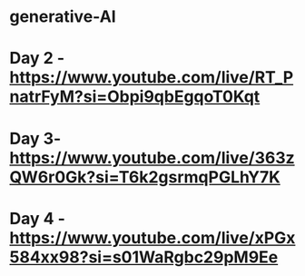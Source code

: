 # generative-AI
# Day 2 - https://www.youtube.com/live/RT_PnatrFyM?si=Obpi9qbEgqoT0Kqt
# Day 3- https://www.youtube.com/live/363zQW6r0Gk?si=T6k2gsrmqPGLhY7K
#  Day 4 - https://www.youtube.com/live/xPGx584xx98?si=s01WaRgbc29pM9Ee
